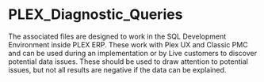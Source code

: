 # PLEX_Diagnostic_Queries
The associated files are designed to work in the SQL Development Environment inside PLEX ERP. These work with Plex UX and Classic PMC and can be used during an implementation or by Live customers to discover potential data issues. These should be used to draw attention to potential issues, but not all results are negative if the data can be explained. 
